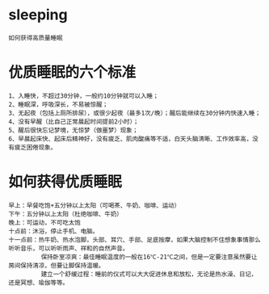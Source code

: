 # sleeping
    如何获得高质量睡眠

# 优质睡眠的六个标准
    1、入睡快，不超过30分钟，一般约10分钟就可以入睡；
    2、睡眠深，呼吸深长，不易被惊醒；
    3、无起夜（包括上厕所排尿），或很少起夜（最多1次/晚）；醒后能继续在30分钟内快速入睡；
    4、没有早醒（比自己正常晨起时间提前2小时）；
    5、醒后很快忘记梦境，无惊梦（做噩梦）现象；
    6、早晨起床快、起床后精神好，没有疲乏、肌肉酸痛等不适，白天头脑清晰、工作效率高，没有疲乏困倦现象。

# 如何获得优质睡眠
    早上：早餐吃饱+五分钟以上太阳（可喝茶、牛奶、咖啡、运动）
    下午：五分钟以上太阳（杜绝咖啡、牛奶）
    晚上：可运动，不可吃太饱
    十点前：沐浴，停止手机、电脑。
    十一点前：热牛奶、热水泡脚，头部、耳穴、手部、足底按摩，如果大脑控制不住想象事情那么听听音乐，可以听听雨声、祥和的自然声音。
             保持卧室凉爽：最佳睡眠温度的一般在16℃-21℃之间，但是一定要注意虽然要让房间保持清凉，但要让脚保持温暖。
             建立一个舒缓过程：睡前的仪式可以大大促进休息和放松，无论是热水澡、日记，还是冥想、瑜伽等等。

